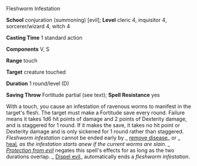 Fleshworm Infestation

**School** conjuration (summoning) [evil]; **Level** cleric 4, inquisitor 4, sorcerer/wizard 4, witch 4

**Casting Time** 1 standard action

**Components** V, S

**Range** touch

**Target** creature touched

**Duration** 1 round/level (D)

**Saving Throw** Fortitude partial (see text); **Spell Resistance** yes

With a touch, you cause an infestation of ravenous worms to manifest in the target's flesh. The target must make a Fortitude save every round. Failure means it takes 1d6 hit points of damage and 2 points of Dexterity damage, and is staggered for 1 round. If it makes the save, it takes no hit point or Dexterity damage and is only sickened for 1 round rather than staggered. _Fleshworm infestation_ cannot be ended early by _ [remove disease](spells/removeDisease.md#_remove-disease)_ or _ [heal](spells/heal.md#_heal)_, as the infestation starts anew if the current worms are slain. _ [Protection from evil](spells/protectionFromEvil.md#_protection-from-evil)_ negates this spell's effects for as long as the two durations overlap. _ [Dispel evil](spells/dispelEvil.md#_dispel-evil)_ automatically ends a _fleshworm infestation_.

